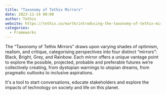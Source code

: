 ```yaml
---
title: "Taxonomy of Tethix Mirrors"
date: 2023-11-14 00:00
author: Tethix
website: https://tethix.co/earth/introducing-the-taxonomy-of-tethix-mirrors/
categories:
  - Frameworks
---
```


The “Taxonomy of Tethix Mirrors” draws upon varying shades of optimism, realism, and critique, categorising perspectives into four distinct “mirrors”: Black, Bright, Grey, and Rainbow. Each mirror offers a unique vantage point to explore the possible, projected, probable and preferable futures we’re collectively creating, from dystopian warnings to utopian dreams, from pragmatic outlooks to inclusive aspirations.

It's a tool to start conversations, educate stakeholders and explore the impacts of technology on society and life on this planet.